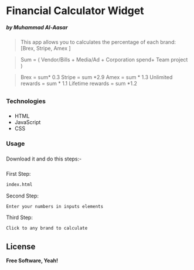 # Financial Calculator Widget

##### by _Muhammad Al-Aasar_


> This app allows you to calculates the percentage of each brand:
[Brex, Stripe, Amex ]


> Sum = ( Vendor/Bills + Media/Ad + Corporation spend+ Team project )

> Brex = sum* 0.3
> Stripe = sum *2.9
> Amex = sum * 1.3
> Unlimited rewards = sum * 1.1
> Lifetime rewards = sum *1.2
##
### Technologies
###
- HTML
- JavaScript
- CSS

### Usage
###
Download it and do this steps:-
#####
First Step:
```sh
index.html
```
Second Step:
```sh
Enter your numbers in inputs elements
```
Third Step:
```sh
Click to any brand to calculate
```

## License

**Free Software, Yeah!**